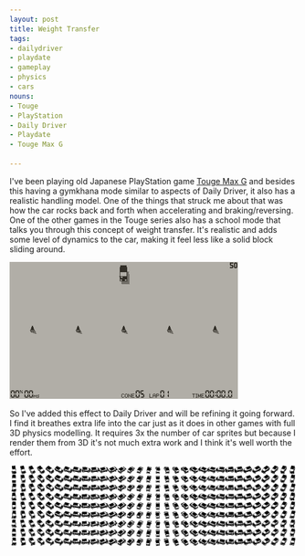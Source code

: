 ```yaml
---
layout: post
title: Weight Transfer
tags:
- dailydriver
- playdate
- gameplay
- physics
- cars
nouns:
- Touge
- PlayStation
- Daily Driver
- Playdate
- Touge Max G

---
```

I've been playing old Japanese PlayStation game [Touge Max G](https://digitaldriftracer.wordpress.com/2019/06/09/touge-max-series-overview/) and besides this having a gymkhana mode similar to aspects of Daily Driver, it also has a realistic handling model. One of the things that struck me about that was how the car rocks back and forth when accelerating and braking/reversing. One of the other games in the Touge series also has a school mode that talks you through this concept of weight transfer. It's realistic and adds some level of dynamics to the car, making it feel less like a solid block sliding around.

![GIF](/images/posts/daily-driver-weight-transfer.gif#playdate)

So I've added this effect to Daily Driver and will be refining it going forward. I find it breathes extra life into the car just as it does in other games with full 3D physics modelling. It requires 3x the number of car sprites but because I render them from 3D it's not much extra work and I think it's well worth the effort.

![PNG](/images/posts/daily-driver-weight-transfer.png)